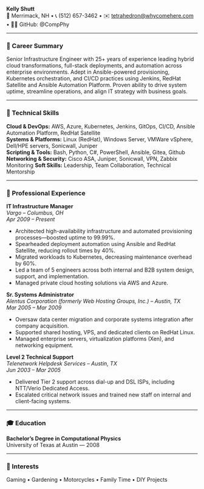 **Kelly Shutt**  
📍 Merrimack, NH • 📞 (512) 657-3462 • ✉️ tetrahedron@whycomehere.com • 🧑‍💻 GitHub: @CompPhy  

---

### 🚀 Career Summary  
Senior Infrastructure Engineer with 25+ years of experience leading hybrid cloud transformations, full-stack deployments, and automation across enterprise environments. Adept in Ansible-powered provisioning, Kubernetes orchestration, and CI/CD practices using Jenkins, RedHat Satellite and Ansible Automation Platform. Proven ability to drive system uptime, streamline operations, and align IT strategy with business goals.

---

### 🧰 Technical Skills  

**Cloud & DevOps:** AWS, Azure, Kubernetes, Jenkins, GitOps, CI/CD, Ansible Automation Platform, RedHat Satellite  
**Systems & Platforms:** Linux (RedHat), Windows Server, VMWare vSphere, Dell/HPE servers, Sonicwall, Juniper  
**Scripting & Tools:** Bash, Python, C#, PowerShell, Ansible, Gitea, Github  
**Networking & Security:** Cisco ASA, Juniper, Sonicwall, VPN, Zabbix Monitoring
**Soft Skills:** Leadership, Team Collaboration, Technical Mentorship

---

### 💼 Professional Experience  

**IT Infrastructure Manager**  
*Vargo – Columbus, OH*  
*Apr 2009 – Present*  
- Architected high-availability infrastructure and automated provisioning processes—boosted uptime to 99.99%.  
- Spearheaded deployment automation using Ansible and RedHat Satellite, reducing rollout times by 40%.  
- Migrated workloads to Kubernetes, decreasing maintenance overhead by 60%.  
- Led a team of 5 engineers across both internal and B2B system design, support, and implementation.  
- Managed private cloud hosting solutions via AWS and Azure.

**Sr. Systems Administrator**  
*Alentus Corporation (formerly Web Hosting Groups, Inc.) – Austin, TX*  
*Mar 2005 – Mar 2009*  
- Oversaw data center migration and corporate systems integration after company acquisition.  
- Supported shared hosting, VPS, and dedicated clients on RedHat Linux.  
- Managed enterprise servers, virtualization platforms (Xen), and networking equipment.

**Level 2 Technical Support**  
*Telenetwork Helpdesk Services – Austin, TX*  
*Jun 2003 – Mar 2005*  
- Delivered Tier 2 support across dial-up and DSL ISPs, including NTT/Verio Dedicated Access.  
- Escalated critical network issues and trained new staff on internal and client-facing systems.

---

### 🎓 Education  
**Bachelor’s Degree in Computational Physics**  
University of Texas at Austin — 2008  

---

### 🎯 Interests  
Gaming • Gardening • Motorcycles • Family Time • DIY Projects  
